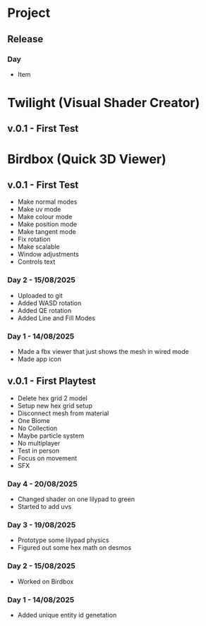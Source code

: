 # Project
## Release
### Day
- Item

# Twilight (Visual Shader Creator)
## v.0.1 - First Test

# Birdbox (Quick 3D Viewer)
## v.0.1 - First Test
- Make normal modes
- Make uv mode
- Make colour mode
- Make position mode
- Make tangent mode
- Fix rotation
- Make scalable
- Window adjustments
- Controls text

### Day 2 - 15/08/2025
- Uploaded to git
- Added WASD rotation
- Added QE rotation
- Added Line and Fill Modes

### Day 1 - 14/08/2025
- Made a fbx viewer that just shows the mesh in wired mode
- Made app icon

## v.0.1 - First Playtest
- Delete hex grid 2 model
- Setup new hex grid setup
- Disconnect mesh from material
- One Biome
- No Collection
- Maybe particle system
- No multiplayer
- Test in person
- Focus on movement
- SFX

### Day 4 - 20/08/2025
- Changed shader on one lilypad to green
- Started to add uvs

### Day 3 - 19/08/2025
- Prototype some lilypad physics
- Figured out some hex math on desmos

### Day 2 - 15/08/2025
- Worked on Birdbox

### Day 1 - 14/08/2025
- Added unique entity id genetation

